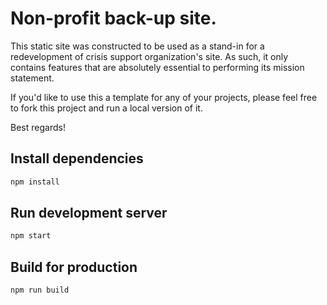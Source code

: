 # Non-profit back-up site.

This static site was constructed to be used as a stand-in for a redevelopment of crisis support organization's site. As such, it only contains features that are absolutely essential to performing its mission statement.

If you'd like to use this a template for any of your projects, please feel free to fork this project and run a local version of it.

Best regards!

## Install dependencies

```sh
npm install
```

## Run development server

```sh
npm start
```

## Build for production

```sh
npm run build
```
